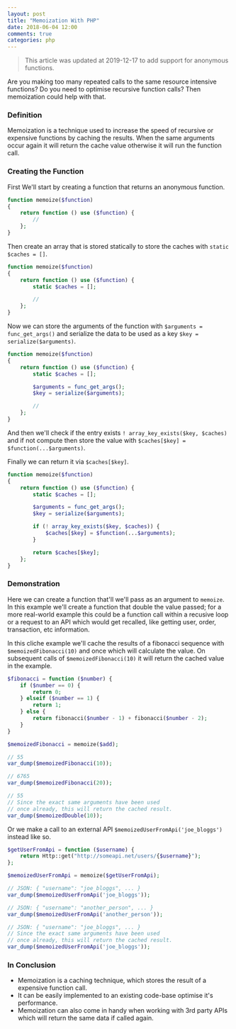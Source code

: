 ```yaml
---
layout: post
title: "Memoization With PHP"
date: 2018-06-04 12:00
comments: true
categories: php
---
```


> This article was updated at 2019-12-17 to add support for anonymous functions.

Are you making too many repeated calls to the same resource intensive functions?
Do you need to optimise recursive function calls?
Then memoization could help with that.

### Definition
Memoization is a technique used to increase the speed of recursive or expensive functions by caching the results.
When the same arguments occur again it will return the cache value otherwise it will run the function call.

### Creating the Function
First We'll start by creating a function that returns an anonymous function.

```php
function memoize($function)
{
    return function () use ($function) {
        // 
    };
}
```

Then create an array that is stored statically to store the caches with `static $caches = []`.

```php
function memoize($function)
{
    return function () use ($function) {
        static $caches = [];

        //
    };
}
```

Now we can store the arguments of the function with `$arguments = func_get_args()` and serialize the data to be used as a key `$key = serialize($arguments)`.

```php
function memoize($function)
{
    return function () use ($function) {
        static $caches = [];

        $arguments = func_get_args();
        $key = serialize($arguments);

        // 
    };
}
```

And then we'll check if the entry exists `! array_key_exists($key, $caches)` and if not compute then store the value with `$caches[$key] = $function(...$arguments)`.

Finally we can return it via `$caches[$key]`.

```php
function memoize($function)
{
    return function () use ($function) {
        static $caches = [];

        $arguments = func_get_args();
        $key = serialize($arguments);

        if (! array_key_exists($key, $caches)) {
            $caches[$key] = $function(...$arguments);
        }

        return $caches[$key];
    };
}
```

### Demonstration
Here we can create a function that'll we'll pass as an argument to `memoize`.
In this example we'll create a function that double the value passed; for a more real-world example this could be a function call within a recusive loop or a request to an API which would get recalled, like getting user, order, transaction, etc information.

In this cliche example we'll cache the results of a fibonacci sequence with `$memoizedFibonacci(10)` and once which will calculate the value.
On subsequent calls of `$memoizedFibonacci(10)` it will return the cached value in the example.

```php
$fibonacci = function ($number) {
    if ($number == 0) {
        return 0;
    } elseif ($number == 1) {
        return 1;
    } else {
        return fibonacci($number - 1) + fibonacci($number - 2);
    }
}

$memoizedFibonacci = memoize($add);

// 55
var_dump($memoizedFibonacci(10));

// 6765
var_dump($memoizedFibonacci(20));

// 55
// Since the exact same arguments have been used
// once already, this will return the cached result.
var_dump($memoizedDouble(10));
```

Or we make a call to an external API `$memoizedUserFromApi('joe_bloggs')` instead like so.

```php
$getUserFromApi = function ($username) {
    return Http::get("http://someapi.net/users/{$username}");
};

$memoizedUserFromApi = memoize($getUserFromApi);

// JSON: { "username": "joe_bloggs", ... }
var_dump($memoizedUserFromApi('joe_bloggs'));

// JSON: { "username": "another_person", ... }
var_dump($memoizedUserFromApi('another_person'));

// JSON: { "username": "joe_bloggs", ... }
// Since the exact same arguments have been used
// once already, this will return the cached result.
var_dump($memoizedUserFromApi('joe_bloggs'));
```

### In Conclusion
- Memoization is a caching technique, which stores the result of a expensive function call.
- It can be easily implemented to an existing code-base optimise it's performance.
- Memoization can also come in handy when working with 3rd party APIs which will return the same data if called again.
